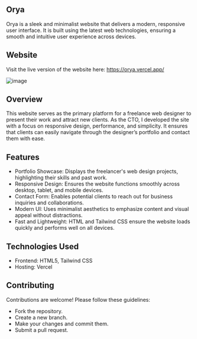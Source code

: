 ## Orya
Orya is a sleek and minimalist website that delivers a modern, responsive user interface. It is built using the latest web technologies, ensuring a smooth and intuitive user experience across devices.

## Website
Visit the live version of the website here: https://orya.vercel.app/

![image](https://github.com/user-attachments/assets/ee396464-8113-471c-9fab-637380c1cc3e)


## Overview
This website serves as the primary platform for a freelance web designer to present their work and attract new clients. As the CTO, I developed the site with a focus on responsive design, performance, and simplicity. It ensures that clients can easily navigate through the designer’s portfolio and contact them with ease.

## Features
- Portfolio Showcase: Displays the freelancer's web design projects, highlighting their skills and past work.
- Responsive Design: Ensures the website functions smoothly across desktop, tablet, and mobile devices.
- Contact Form: Enables potential clients to reach out for business inquiries and collaborations.
- Modern UI: Uses minimalist aesthetics to emphasize content and visual appeal without distractions.
- Fast and Lightweight: HTML and Tailwind CSS ensure the website loads quickly and performs well on all devices.

## Technologies Used
- Frontend: HTML5, Tailwind CSS
- Hosting: Vercel

## Contributing
Contributions are welcome! Please follow these guidelines:

- Fork the repository.
- Create a new branch.
- Make your changes and commit them.
- Submit a pull request.
